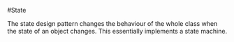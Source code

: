 #State

The state design pattern changes the behaviour of the whole class when the state of an object changes.
This essentially implements a state machine.
